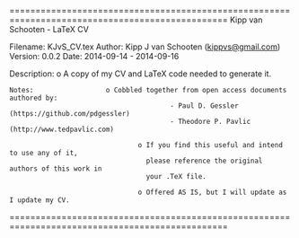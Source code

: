  ================================================================================================
         												Kipp van Schooten - LaTeX CV

  Filename:       KJvS_CV.tex
  Author:         Kipp J van Schooten (kippvs@gmail.com)
  Version:        0.0.2
  Date:           2014-09-14 - 2014-09-16

  Description:    o A copy of my CV and LaTeX code needed to generate it.

	Notes:					o Cobbled together from open access documents authored by:
											- Paul D. Gessler (https://github.com/pdgessler)
											- Theodore P. Pavlic (http://www.tedpavlic.com)
											
									o If you find this useful and intend to use any of it, 
									  please reference the original authors of this work in
									  your .TeX file.
									  
									o Offered AS IS, but I will update as I update my CV.

 ================================================================================================
